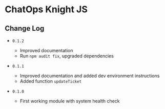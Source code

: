 # ChatOps Knight JS

## Change Log

* `0.1.2`
  * Improved documentation
  * Run `npm audit fix`, upgraded dependencies

* `0.1.1`
  * Improved documentation and added dev environment instructions
  * Added function `updateTicket`

* `0.1.0`
  * First working module with system health check
